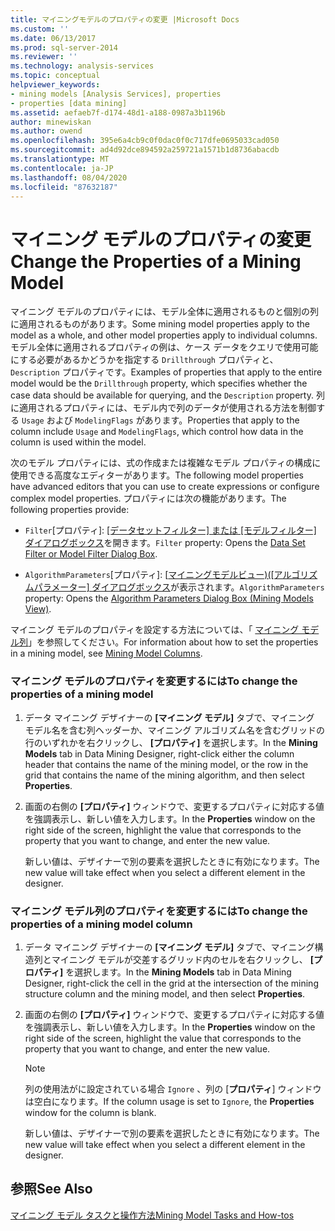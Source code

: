 ```yaml
---
title: マイニングモデルのプロパティの変更 |Microsoft Docs
ms.custom: ''
ms.date: 06/13/2017
ms.prod: sql-server-2014
ms.reviewer: ''
ms.technology: analysis-services
ms.topic: conceptual
helpviewer_keywords:
- mining models [Analysis Services], properties
- properties [data mining]
ms.assetid: aefaeb7f-d174-48d1-a188-0987a3b1196b
author: minewiskan
ms.author: owend
ms.openlocfilehash: 395e6a4cb9c0f0dac0f0c717dfe0695033cad050
ms.sourcegitcommit: ad4d92dce894592a259721a1571b1d8736abacdb
ms.translationtype: MT
ms.contentlocale: ja-JP
ms.lasthandoff: 08/04/2020
ms.locfileid: "87632187"
---
```

# <a name="change-the-properties-of-a-mining-model"></a><span data-ttu-id="b4d5c-102">マイニング モデルのプロパティの変更</span><span class="sxs-lookup"><span data-stu-id="b4d5c-102">Change the Properties of a Mining Model</span></span>
  <span data-ttu-id="b4d5c-103">マイニング モデルのプロパティには、モデル全体に適用されるものと個別の列に適用されるものがあります。</span><span class="sxs-lookup"><span data-stu-id="b4d5c-103">Some mining model properties apply to the model as a whole, and other model properties apply to individual columns.</span></span> <span data-ttu-id="b4d5c-104">モデル全体に適用されるプロパティの例は、ケース データをクエリで使用可能にする必要があるかどうかを指定する `Drillthrough` プロパティと、`Description` プロパティです。</span><span class="sxs-lookup"><span data-stu-id="b4d5c-104">Examples of properties that apply to the entire model would be the `Drillthrough` property, which specifies whether the case data should be available for querying, and the `Description` property.</span></span> <span data-ttu-id="b4d5c-105">列に適用されるプロパティには、モデル内で列のデータが使用される方法を制御する `Usage` および `ModelingFlags` があります。</span><span class="sxs-lookup"><span data-stu-id="b4d5c-105">Properties that apply to the column include `Usage` and `ModelingFlags`, which control how data in the column is used within the model.</span></span>  
  
 <span data-ttu-id="b4d5c-106">次のモデル プロパティには、式の作成または複雑なモデル プロパティの構成に使用できる高度なエディターがあります。</span><span class="sxs-lookup"><span data-stu-id="b4d5c-106">The following model properties have advanced editors that you can use to create expressions or configure complex model properties.</span></span> <span data-ttu-id="b4d5c-107">プロパティには次の機能があります。</span><span class="sxs-lookup"><span data-stu-id="b4d5c-107">The following properties provide:</span></span>  
  
-   <span data-ttu-id="b4d5c-108">`Filter`[プロパティ]: [[データセットフィルター] または [モデルフィルター] ダイアログボックス](../data-set-filter-or-model-filter-dialog-box.md)を開きます。</span><span class="sxs-lookup"><span data-stu-id="b4d5c-108">`Filter` property: Opens the [Data Set Filter or Model Filter Dialog Box](../data-set-filter-or-model-filter-dialog-box.md).</span></span>  
  
-   <span data-ttu-id="b4d5c-109">`AlgorithmParameters`[プロパティ]: [[マイニングモデルビュー&#41;&#40;[アルゴリズムパラメーター] ダイアログボックス](../algorithm-parameters-dialog-box-mining-models-view.md)が表示されます。</span><span class="sxs-lookup"><span data-stu-id="b4d5c-109">`AlgorithmParameters` property: Opens the [Algorithm Parameters Dialog Box &#40;Mining Models View&#41;](../algorithm-parameters-dialog-box-mining-models-view.md).</span></span>  
  
 <span data-ttu-id="b4d5c-110">マイニング モデルのプロパティを設定する方法については、「 [マイニング モデル列](mining-model-columns.md)」を参照してください。</span><span class="sxs-lookup"><span data-stu-id="b4d5c-110">For information about how to set the properties in a mining model, see [Mining Model Columns](mining-model-columns.md).</span></span>  
  
### <a name="to-change-the-properties-of-a-mining-model"></a><span data-ttu-id="b4d5c-111">マイニング モデルのプロパティを変更するには</span><span class="sxs-lookup"><span data-stu-id="b4d5c-111">To change the properties of a mining model</span></span>  
  
1.  <span data-ttu-id="b4d5c-112">データ マイニング デザイナーの **[マイニング モデル]** タブで、マイニング モデル名を含む列ヘッダーか、マイニング アルゴリズム名を含むグリッドの行のいずれかを右クリックし、 **[プロパティ]** を選択します。</span><span class="sxs-lookup"><span data-stu-id="b4d5c-112">In the **Mining Models** tab in Data Mining Designer, right-click either the column header that contains the name of the mining model, or the row in the grid that contains the name of the mining algorithm, and then select **Properties**.</span></span>  
  
2.  <span data-ttu-id="b4d5c-113">画面の右側の **[プロパティ]** ウィンドウで、変更するプロパティに対応する値を強調表示し、新しい値を入力します。</span><span class="sxs-lookup"><span data-stu-id="b4d5c-113">In the **Properties** window on the right side of the screen, highlight the value that corresponds to the property that you want to change, and enter the new value.</span></span>  
  
     <span data-ttu-id="b4d5c-114">新しい値は、デザイナーで別の要素を選択したときに有効になります。</span><span class="sxs-lookup"><span data-stu-id="b4d5c-114">The new value will take effect when you select a different element in the designer.</span></span>  
  
### <a name="to-change-the-properties-of-a-mining-model-column"></a><span data-ttu-id="b4d5c-115">マイニング モデル列のプロパティを変更するには</span><span class="sxs-lookup"><span data-stu-id="b4d5c-115">To change the properties of a mining model column</span></span>  
  
1.  <span data-ttu-id="b4d5c-116">データ マイニング デザイナーの **[マイニング モデル]** タブで、マイニング構造列とマイニング モデルが交差するグリッド内のセルを右クリックし、 **[プロパティ]** を選択します。</span><span class="sxs-lookup"><span data-stu-id="b4d5c-116">In the **Mining Models** tab in Data Mining Designer, right-click the cell in the grid at the intersection of the mining structure column and the mining model, and then select **Properties**.</span></span>  
  
2.  <span data-ttu-id="b4d5c-117">画面の右側の **[プロパティ]** ウィンドウで、変更するプロパティに対応する値を強調表示し、新しい値を入力します。</span><span class="sxs-lookup"><span data-stu-id="b4d5c-117">In the **Properties** window on the right side of the screen, highlight the value that corresponds to the property that you want to change, and enter the new value.</span></span>  
  
    > [!NOTE]  
    >  <span data-ttu-id="b4d5c-118">列の使用法がに設定されている場合 `Ignore` 、列の [**プロパティ**] ウィンドウは空白になります。</span><span class="sxs-lookup"><span data-stu-id="b4d5c-118">If the column usage is set to `Ignore`, the **Properties** window for the column is blank.</span></span>  
  
     <span data-ttu-id="b4d5c-119">新しい値は、デザイナーで別の要素を選択したときに有効になります。</span><span class="sxs-lookup"><span data-stu-id="b4d5c-119">The new value will take effect when you select a different element in the designer.</span></span>  
  
## <a name="see-also"></a><span data-ttu-id="b4d5c-120">参照</span><span class="sxs-lookup"><span data-stu-id="b4d5c-120">See Also</span></span>  
 [<span data-ttu-id="b4d5c-121">マイニング モデル タスクと操作方法</span><span class="sxs-lookup"><span data-stu-id="b4d5c-121">Mining Model Tasks and How-tos</span></span>](mining-model-tasks-and-how-tos.md)  
  
  

